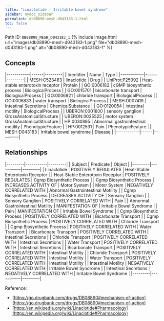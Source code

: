 ```yaml
---
title: "Linaclotide - Irritable bowel syndrome"
sidebar: mydoc_sidebar
permalink: db08890-mesh-d043183-1.html
toc: false 
---
```



Path ID: `DB08890_MESH_D043183_1`
{% include image.html url="images/db08890-mesh-d043183-1.png" file="db08890-mesh-d043183-1.png" alt="db08890-mesh-d043183-1" %}

## Concepts

|------------|------|---------|
| Identifier | Name | Type    |
|------------|------|---------|
| MESH:C523483 | linaclotide | Drug |
| UniProt:P25092 | Heat-stable enterotoxin receptor | Protein |
| GO:0006182 | cGMP biosynthetic process | BiologicalProcess |
| GO:0015701 | bicarbonate transport | BiologicalProcess |
| GO:0006821 | chloride transport | BiologicalProcess |
| GO:0006833 | water transport | BiologicalProcess |
| MESH:D007419 | Intestinal Secretions | ChemicalSubstance |
| GO:0120054 | intestinal motility | BiologicalProcess |
| UBERON:0001800 | sensory ganglion | GrossAnatomicalStructure |
| UBERON:0025525 | motor system | GrossAnatomicalStructure |
| HP:0030895 | Abnormal gastrointestinal motility | PhenotypicFeature |
| HP:0012531 | Pain | PhenotypicFeature |
| MESH:D043183 | Irritable bowel syndrome | Disease |
|------------|------|---------|

## Relationships

|---------|-----------|---------|
| Subject | Predicate | Object  |
|---------|-----------|---------|
| Linaclotide | POSITIVELY REGULATES | Heat-Stable Enterotoxin Receptor |
| Heat-Stable Enterotoxin Receptor | POSITIVELY REGULATES | Cgmp Biosynthetic Process |
| Cgmp Biosynthetic Process | INCREASES ACTIVITY OF | Motor System |
| Motor System | NEGATIVELY CORRELATED WITH | Abnormal Gastrointestinal Motility |
| Cgmp Biosynthetic Process | DECREASES ACTIVITY OF | Sensory Ganglion |
| Sensory Ganglion | POSITIVELY CORRELATED WITH | Pain |
| Abnormal Gastrointestinal Motility | MANIFESTATION OF | Irritable Bowel Syndrome |
| Pain | MANIFESTATION OF | Irritable Bowel Syndrome |
| Cgmp Biosynthetic Process | POSITIVELY CORRELATED WITH | Bicarbonate Transport |
| Cgmp Biosynthetic Process | POSITIVELY CORRELATED WITH | Chloride Transport |
| Cgmp Biosynthetic Process | POSITIVELY CORRELATED WITH | Water Transport |
| Bicarbonate Transport | POSITIVELY CORRELATED WITH | Intestinal Secretions |
| Chloride Transport | POSITIVELY CORRELATED WITH | Intestinal Secretions |
| Water Transport | POSITIVELY CORRELATED WITH | Intestinal Secretions |
| Bicarbonate Transport | POSITIVELY CORRELATED WITH | Intestinal Motility |
| Chloride Transport | POSITIVELY CORRELATED WITH | Intestinal Motility |
| Water Transport | POSITIVELY CORRELATED WITH | Intestinal Motility |
| Intestinal Motility | NEGATIVELY CORRELATED WITH | Irritable Bowel Syndrome |
| Intestinal Secretions | NEGATIVELY CORRELATED WITH | Irritable Bowel Syndrome |
|---------|-----------|---------|

Reference: 
  - [https://go.drugbank.com/drugs/DB08890#mechanism-of-action](https://go.drugbank.com/drugs/DB08890#mechanism-of-action)
  - [https://en.wikipedia.org/wiki/Linaclotide#Pharmacology](https://en.wikipedia.org/wiki/Linaclotide#Pharmacology)
